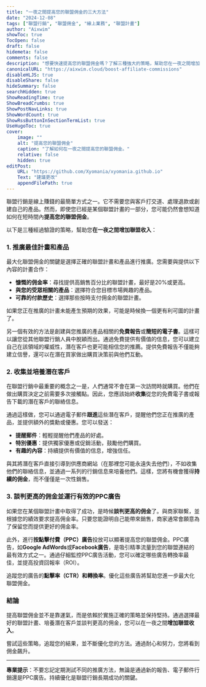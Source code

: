 ```yaml
---
title: "一夜之間提高您的聯盟佣金的三大方法"
date: "2024-12-08"
tags: ["聯盟行銷", "聯盟佣金", "線上業務", "聯盟計畫"]
author: "Aixwim"
showToc: true
TocOpen: false
draft: false
hidemeta: false
comments: false
description: "想要快速提高您的聯盟佣金嗎？了解三種強大的策略，幫助您在一夜之間增加收入並提高銷售。"
canonicalURL: "https://aixwim.cloud/boost-affiliate-commissions"
disableHLJS: true
disableShare: false
hideSummary: false
searchHidden: true
ShowReadingTime: true
ShowBreadCrumbs: true
ShowPostNavLinks: true
ShowWordCount: true
ShowRssButtonInSectionTermList: true
UseHugoToc: true
cover:
    image: ""
    alt: "提高您的聯盟佣金"
    caption: "了解如何在一夜之間提高您的聯盟佣金。"
    relative: false
    hidden: true
editPost:
    URL: "https://github.com/Xyomania/xyomania.github.io"
    Text: "建議更改"
    appendFilePath: true
---
```


聯盟行銷是線上賺錢的最簡單方式之一。它不需要您與客戶打交道、處理退款或創建自己的產品。然而，即使您已經是某個聯盟計畫的一部分，您可能仍然會想知道如何在短時間內**提高您的聯盟佣金**。

以下是三種經過驗證的策略，幫助您**在一夜之間增加聯盟收入**：

### 1. **推廣最佳計畫和產品**

最大化聯盟佣金的關鍵是選擇正確的聯盟計畫和產品進行推廣。您需要與提供以下內容的計畫合作：

- **慷慨的佣金率**：尋找提供高銷售百分比的聯盟計畫，最好是20%或更高。
- **與您的受眾相關的產品**：選擇符合您目標市場興趣的產品。
- **可靠的付款歷史**：選擇那些按時支付佣金的聯盟計畫。

如果您正在推廣的計畫未能產生預期的效果，可能是時候換一個更有利可圖的計畫了。

另一個有效的方法是創建與您推廣的產品相關的**免費報告**或**簡短的電子書**。這樣可以讓您從其他聯盟行銷人員中脫穎而出。通過免費提供有價值的信息，您可以建立自己在該領域的權威性，潛在客戶也更可能相信您的推薦。提供免費報告不僅能夠建立信譽，還可以在潛在買家做出購買決策前與他們互動。

### 2. **收集並培養潛在客戶**

在聯盟行銷中最重要的概念之一是，人們通常不會在第一次訪問時就購買。他們在做出購買決定之前需要多次接觸點。因此，您應該始終**收集**從您的免費電子書或報告下載的潛在客戶的聯絡信息。

通過這樣做，您可以通過電子郵件**跟進**這些潛在客戶，提醒他們您正在推廣的產品，並提供額外的獎勳或優惠。您可以發送：

- **提醒郵件**：輕輕提醒他們產品的好處。
- **特別優惠**：提供獨家優惠或促銷活動，鼓勵他們購買。
- **有趣的內容**：持續提供有價值的信息，增強信任。

與其將潛在客戶直接引導到供應商網站（在那裡您可能永遠失去他們），不如收集他們的聯絡信息，並通過一系列的行銷信息來培養他們。這樣，您將有機會獲得**持續的佣金**，而不僅僅是一次性銷售。

### 3. **談判更高的佣金並運行有效的PPC廣告**

如果您在某個聯盟計畫中取得了成功，是時候**談判更高的佣金**了。與商家聯繫，並根據您的績效要求提高佣金率。只要您能證明自己能帶來銷售，商家通常會願意為了保留您而提供更好的佣金率。

此外，進行**按點擊付費（PPC）廣告**投放可以顯著提高您的聯盟佣金。PPC廣告，如**Google AdWords**或**Facebook廣告**，是吸引精準流量到您的聯盟連結的最有效方式之一。通過仔細監控PPC廣告活動，您可以確定哪些廣告轉換率最佳，並提高投資回報率（ROI）。

追蹤您的廣告的**點擊率（CTR）**和**轉換率**。優化這些廣告將幫助您進一步最大化聯盟佣金。

### 結論

提高聯盟佣金並不是靠運氣，而是依賴於實施正確的策略並保持堅持。通過選擇最好的聯盟計畫、培養潛在客戶並談判更高的佣金，您可以在一夜之間**增加聯盟收入**。

嘗試這些策略，追蹤您的結果，並不斷優化您的方法。通過耐心和努力，您將看到佣金飆升。

---

**專業提示**：不要忘記定期測試不同的推廣方法，無論是通過新的報告、電子郵件行銷還是PPC廣告。持續優化是聯盟行銷長期成功的關鍵。
